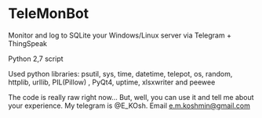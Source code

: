 # TeleMonBot
Monitor and log to SQLite your Windows/Linux server via Telegram + ThingSpeak

Python 2,7 script

Used python libraries: psutil, sys, time, datetime, telepot, os, random, httplib, urllib, PIL(Pillow) , PyQt4, uptime, xlsxwriter and peewee

The code is really raw right now... But, well, you can use it and tell me about your experience. My telegram is @E_KOsh. Email e.m.koshmin@gmail.com
